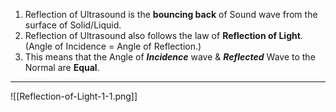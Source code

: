 1. Reflection of Ultrasound is the **bouncing back** of Sound wave from the surface of Solid/Liquid.
2. Reflection of Ultrasound also follows the law of **Reflection of Light**. (Angle of Incidence = Angle of Reflection.)
3. This means that the Angle of ***Incidence*** wave & ***Reflected*** Wave to the Normal are **Equal**.
***
![[Reflection-of-Light-1-1.png]]